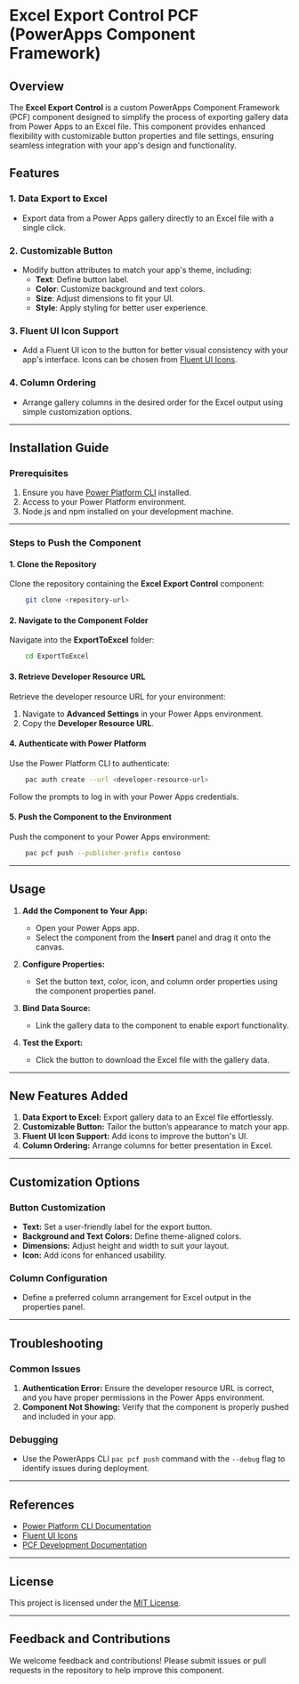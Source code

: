 
# Excel Export Control PCF (PowerApps Component Framework)

## Overview
The **Excel Export Control** is a custom PowerApps Component Framework (PCF) component designed to simplify the process of exporting gallery data from Power Apps to an Excel file. This component provides enhanced flexibility with customizable button properties and file settings, ensuring seamless integration with your app's design and functionality.

## Features
### 1. Data Export to Excel
- Export data from a Power Apps gallery directly to an Excel file with a single click.

### 2. Customizable Button
- Modify button attributes to match your app's theme, including:
  - **Text**: Define button label.
  - **Color**: Customize background and text colors.
  - **Size**: Adjust dimensions to fit your UI.
  - **Style**: Apply styling for better user experience.

### 3. Fluent UI Icon Support
- Add a Fluent UI icon to the button for better visual consistency with your app's interface. Icons can be chosen from [Fluent UI Icons](https://www.flicon.io/).

### 4. Column Ordering
- Arrange gallery columns in the desired order for the Excel output using simple customization options.

---

## Installation Guide

### Prerequisites
1. Ensure you have [Power Platform CLI](https://learn.microsoft.com/en-us/power-platform/developer/cli/introduction) installed.
2. Access to your Power Platform environment.
3. Node.js and npm installed on your development machine.

---

### Steps to Push the Component

#### 1. Clone the Repository
Clone the repository containing the **Excel Export Control** component:
```bash
    git clone <repository-url>
```

#### 2. Navigate to the Component Folder
Navigate into the **ExportToExcel** folder:
```bash
    cd ExportToExcel
```

#### 3. Retrieve Developer Resource URL
Retrieve the developer resource URL for your environment:
1. Navigate to **Advanced Settings** in your Power Apps environment.
2. Copy the **Developer Resource URL**.

#### 4. Authenticate with Power Platform
Use the Power Platform CLI to authenticate:
```bash
    pac auth create --url <developer-resource-url>
```
Follow the prompts to log in with your Power Apps credentials.

#### 5. Push the Component to the Environment
Push the component to your Power Apps environment:
```bash
    pac pcf push --publisher-prefix contoso
```

---

## Usage
1. **Add the Component to Your App:**
   - Open your Power Apps app.
   - Select the component from the **Insert** panel and drag it onto the canvas.

2. **Configure Properties:**
   - Set the button text, color, icon, and column order properties using the component properties panel.

3. **Bind Data Source:**
   - Link the gallery data to the component to enable export functionality.

4. **Test the Export:**
   - Click the button to download the Excel file with the gallery data.

---

## New Features Added
1. **Data Export to Excel:** Export gallery data to an Excel file effortlessly.
2. **Customizable Button:** Tailor the button’s appearance to match your app.
3. **Fluent UI Icon Support:** Add icons to improve the button's UI.
4. **Column Ordering:** Arrange columns for better presentation in Excel.

---

## Customization Options
### Button Customization
- **Text:** Set a user-friendly label for the export button.
- **Background and Text Colors:** Define theme-aligned colors.
- **Dimensions:** Adjust height and width to suit your layout.
- **Icon:** Add icons for enhanced usability.

### Column Configuration
- Define a preferred column arrangement for Excel output in the properties panel.

---

## Troubleshooting
### Common Issues
1. **Authentication Error:** Ensure the developer resource URL is correct, and you have proper permissions in the Power Apps environment.
2. **Component Not Showing:** Verify that the component is properly pushed and included in your app.

### Debugging
- Use the PowerApps CLI `pac pcf push` command with the `--debug` flag to identify issues during deployment.

---

## References
- [Power Platform CLI Documentation](https://learn.microsoft.com/en-us/power-platform/developer/cli/introduction)
- [Fluent UI Icons](https://www.flicon.io/)
- [PCF Development Documentation](https://learn.microsoft.com/en-us/powerapps/developer/component-framework/overview)

---

## License
This project is licensed under the [MIT License](LICENSE).

---

## Feedback and Contributions
We welcome feedback and contributions! Please submit issues or pull requests in the repository to help improve this component.
